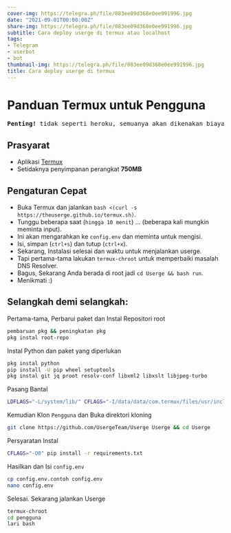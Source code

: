 ```yaml
---
cover-img: https://telegra.ph/file/083ee09d368e0ee991996.jpg
date: "2021-09-01T00:00:00Z"
share-img: https://telegra.ph/file/083ee09d368e0ee991996.jpg
subtitle: Cara deploy userge di termux atau localhost
tags:
- Telegram
- userbot
- bot
thumbnail-img: https://telegra.ph/file/083ee09d368e0ee991996.jpg
title: Cara deploy userge di termux
---
```


# Panduan Termux untuk Pengguna

<pre><b>Penting!</b> tidak seperti heroku, semuanya akan dikenakan biaya dari Anda</pre>

## Prasyarat

* Aplikasi [Termux](https://play.google.com/store/apps/details?id=com.termux)
* Setidaknya penyimpanan perangkat **750MB**

## Pengaturan Cepat

* Buka Termux dan jalankan `bash <(curl -s https://theuserge.github.io/termux.sh)`.
* Tunggu beberapa saat (`hingga 10 menit`) ... (beberapa kali mungkin meminta input).
* Ini akan mengarahkan ke `config.env` dan meminta untuk mengisi.
* Isi, simpan (`ctrl+s`) dan tutup (`ctrl+x`).
* Sekarang, Instalasi selesai dan waktu untuk menjalankan userge.
* Tapi pertama-tama lakukan `termux-chroot` untuk memperbaiki masalah DNS Resolver.
* Bagus, Sekarang Anda berada di root jadi `cd Userge && bash run`.
* Menikmati :)

## Selangkah demi selangkah:

Pertama-tama, Perbarui paket dan Instal Repositori root

```bash
pembaruan pkg && peningkatan pkg
pkg instal root-repo
```

Instal Python dan paket yang diperlukan

```bash
pkg instal python
pip install -U pip wheel setuptools
pkg instal git jq proot resolv-conf libxml2 libxslt libjpeg-turbo
```

Pasang Bantal

```bash
LDFLAGS="-L/system/lib/" CFLAGS="-I/data/data/com.termux/files/usr/include/" pip install Bantal
```

Kemudian Klon `Pengguna` dan Buka direktori kloning

```bash
git clone https://github.com/UsergeTeam/Userge Userge && cd Userge
```

Persyaratan Instal

```bash
CFLAGS="-O0" pip install -r requirements.txt
```

Hasilkan dan Isi `config.env`

```bash
cp config.env.contoh config.env
nano config.env
```

Selesai. Sekarang jalankan Userge

```bash
termux-chroot
cd pengguna
lari bash
```